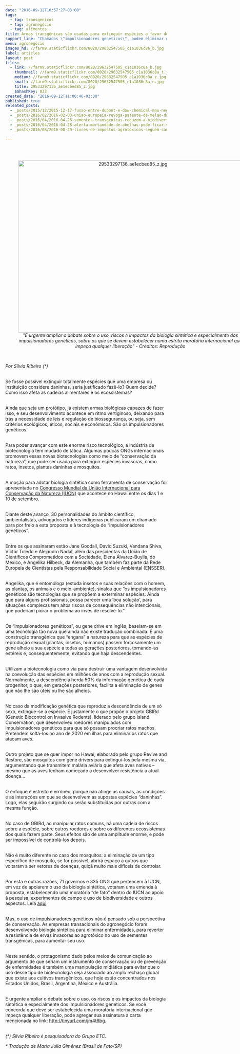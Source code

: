 ```yaml
---
date: "2016-09-12T10:57:27-03:00"
tags:
  - tag: transgenicos
  - tag: agronegócio
  - tag: alimentos
title: Armas transgênicas são usadas para extinguir espécies a favor do agronegócio
support_line: "Chamados \"impulsionadores genéticos\", podem eliminar gerações de ervas, ratos e insetos, afetando ecossistemas inteiros"
menu: agronegócio
images_hd: //farm9.staticflickr.com/8020/29632547505_c1a1036c8a_b.jpg
label: articles
layout: post
files:
  - link: //farm9.staticflickr.com/8020/29632547505_c1a1036c8a_b.jpg
    thumbnail: //farm9.staticflickr.com/8020/29632547505_c1a1036c8a_t.jpg
    medium: //farm9.staticflickr.com/8020/29632547505_c1a1036c8a_z.jpg
    small: //farm9.staticflickr.com/8020/29632547505_c1a1036c8a_n.jpg
    title: 29533297136_ae1ecbed85_z.jpg
    $$hashKey: 0J3
created_date: "2016-09-12T11:06:46-03:00"
published: true
releated_posts:
  - _posts/2015/12/2015-12-17-fusao-entre-dupont-e-dow-chemical-mau-negocio-para-as-pessoas-e-para-o-planeta.md
  - _posts/2016/02/2016-02-03-uniao-europeia-revoga-patente-de-melao-da-monsanto.md
  - _posts/2016/04/2016-04-26-sementes-transgenicas-reduzem-a-biodiversidade-aponta-estudo-da-unicamp.md
  - _posts/2016/04/2016-04-28-alerta-mortandade-de-abelhas-pode-ficar-sem-controle.md
  - _posts/2016/08/2016-08-29-livres-de-impostos-agrotoxicos-seguem-causando-cancer-malformacoes-e-mortes.md

---
```

<p>&nbsp;</p>

<div style="text-align:center">
<figure class="image" style="display:inline-block"><img alt="29533297136_ae1ecbed85_z.jpg" height="535" src="//farm9.staticflickr.com/8020/29632547505_c1a1036c8a_b.jpg" width="700" />
<figcaption><em>&quot;&Eacute; urgente ampliar o debate sobre o uso, riscos e impactos da biologia sint&eacute;tica e especialmente dos impulsionadores gen&eacute;ticos, sobre os que se devem estabelecer numa estrita morat&oacute;ria internacional que impe&ccedil;a qualquer libera&ccedil;&atilde;o&quot; - Cr&eacute;ditos: Reprodu&ccedil;&atilde;o</em></figcaption>
</figure>
</div>

<p><br />
<em>Por Silvia Ribeiro (*)</em></p>

<p><br />
Se fosse poss&iacute;vel extinguir totalmente esp&eacute;cies que uma empresa ou institui&ccedil;&atilde;o considere daninhas, seria justificado faz&ecirc;-lo? Quem decide? Como isso afeta as cadeias alimentares e os ecossistemas?</p>

<p><br />
Ainda que seja um prot&oacute;tipo, j&aacute; existem armas biol&oacute;gicas capazes de fazer isso, e seu desenvolvimento acontece em ritmo vertiginoso, deixando para tr&aacute;s a necessidade de leis e regula&ccedil;&atilde;o de biosseguran&ccedil;a, ou seja, sem crit&eacute;rios ecol&oacute;gicos, &eacute;ticos, sociais e econ&ocirc;micos. S&atilde;o os impulsionadores gen&eacute;ticos.</p>

<p><br />
Para poder avan&ccedil;ar com este enorme risco tecnol&oacute;gico, a ind&uacute;stria de biotecnologia tem mudado de t&aacute;tica. Algumas poucas ONGs internacionais promovem essas novas biotecnologias como meio de &ldquo;conserva&ccedil;&atilde;o da natureza&rdquo;, que pode ser usada para extinguir esp&eacute;cies invasoras, como ratos, insetos, plantas daninhas e mosquitos.</p>

<p><br />
A mo&ccedil;&atilde;o para adotar biologia sint&eacute;tica como ferramenta de conserva&ccedil;&atilde;o foi apresentada no <a href="http://www.synbiowatch.org/gene-drives-iucn-pr">Congresso Mundial da Uni&atilde;o Internacional para Conserva&ccedil;&atilde;o da Natureza (IUCN)</a> que acontece no Hawa&iacute; entre os dias 1 e 10 de setembro.</p>

<p><br />
Diante deste avan&ccedil;o, 30 personalidades do &acirc;mbito cient&iacute;fico, ambientalistas, advogados e l&iacute;deres ind&iacute;genas publicaram um chamado para por freio a esta proposta e &agrave; tecnologia de &ldquo;impulsionadores gen&eacute;ticos&rdquo;.</p>

<p><br />
Entre os que assinaram est&atilde;o Jane Goodall, David Suzuki, Vandana Shiva, V&iacute;ctor Toledo e Alejandro Nadal, al&eacute;m das presidentas da Uni&atilde;o de Cient&iacute;ficos Comprometidos com a Sociedade, Elena &Aacute;lvarez-Buylla, do M&eacute;xico, e Angelika Hilbeck, da Alemanha, que tamb&eacute;m faz parte da Rede Europeia de Cientistas pela Responsabilidade Social e Ambiental (ENSSER).</p>

<p><br />
Angelika, que &eacute; entom&oacute;loga (estuda insetos e suas rela&ccedil;&otilde;es com o homem, as plantas, os animais e o meio-ambiente), sinalou que &ldquo;os impulsionadores gen&eacute;ticos s&atilde;o tecnologias que se prop&otilde;em a exterminar esp&eacute;cies. Ainda que para alguns profissionais, possa parecer uma &lsquo;boa solu&ccedil;&atilde;o&rsquo;, para situa&ccedil;&otilde;es complexas tem altos riscos de consequ&ecirc;ncias n&atilde;o intencionais, que poderiam piorar o problema ao inv&eacute;s de resolv&ecirc;-lo.&rdquo;</p>

<p><br />
Os &ldquo;impulsionadores gen&eacute;ticos&rdquo;, ou gene drive em ingl&ecirc;s, baseiam-se em uma tecnologia t&atilde;o nova que ainda n&atilde;o existe tradu&ccedil;&atilde;o combinada. &Eacute; uma constru&ccedil;&atilde;o transg&ecirc;nica que &ldquo;engana&rdquo; a natureza para que as esp&eacute;cies de reprodu&ccedil;&atilde;o sexual (plantas, insetos, humanos) passem for&ccedil;osamente um gene alheio a sua esp&eacute;cie a todas as gera&ccedil;&otilde;es posteriores, tornando-as est&eacute;reis e, consequentemente, evitando que haja descendentes.</p>

<p><br />
Utilizam a biotecnologia como via para destruir uma vantagem desenvolvida na coevolu&ccedil;&atilde;o das esp&eacute;cies em milh&otilde;es de anos com a reprodu&ccedil;&atilde;o sexual. Normalmente, a descend&ecirc;ncia herda 50% da informa&ccedil;&atilde;o gen&eacute;tica de cada progenitor, o que, em gera&ccedil;&otilde;es posteriores, facilita a elimina&ccedil;&atilde;o de genes que n&atilde;o lhe s&atilde;o &uacute;teis ou lhe s&atilde;o alheios.</p>

<p><br />
No caso da modifica&ccedil;&atilde;o gen&eacute;tica que reproduz a descend&ecirc;ncia de um s&oacute; sexo, extingue-se a esp&eacute;cie. &Eacute; justamente o que prop&otilde;e o projeto GBIRd (Genetic Biocontrol on Invasive Rodents), liderado pelo grupo Island Conservation, que desenvolveu roedores manipulados com impulsionadores gen&eacute;ticos para que s&oacute; possam procriar ratos machos. Pretendem solt&aacute;-los no ano de 2020 em ilhas para eliminar os ratos que atacam aves.</p>

<p><br />
Outro projeto que se quer impor no Hawai, elaborado pelo grupo Revive and Restore, s&atilde;o mosquitos com gene drivers para extingui-los pela mesma via, argumentando que transmitem mal&aacute;ria avi&aacute;ria que afeta aves nativas &ndash; mesmo que as aves tenham come&ccedil;ado a desenvolver resist&ecirc;ncia a atual doen&ccedil;a&hellip;</p>

<p><br />
O enfoque &eacute; estreito e err&ocirc;neo, porque n&atilde;o atinge as causas, as condi&ccedil;&otilde;es e as intera&ccedil;&otilde;es em que se desenvolvem as supostas esp&eacute;cies &ldquo;daninhas&rdquo;. Logo, elas seguir&atilde;o surgindo ou ser&atilde;o substitu&iacute;das por outras com a mesma fun&ccedil;&atilde;o.</p>

<p><br />
No caso de GBIRd, ao manipular ratos comuns, h&aacute; uma cadeia de riscos sobre a esp&eacute;cie, sobre outros roedores e sobre os diferentes ecossistemas dos quais fazem parte. Seus efeitos s&atilde;o de uma amplitude enorme, e pode ser imposs&iacute;vel de control&aacute;-los depois.</p>

<p><br />
N&atilde;o &eacute; muito diferente no caso dos mosquitos: a elimina&ccedil;&atilde;o de um tipo espec&iacute;fico de mosquito, se for poss&iacute;vel, abrir&aacute; espa&ccedil;o a outros que voltaram a ser vetores de doen&ccedil;as, qui&ccedil;&aacute; muito mais dif&iacute;ceis de controlar.</p>

<p><br />
Por esta e outras raz&otilde;es, 71 governos e 335 ONG que pertencem &agrave; IUCN, em vez de apoiarem o uso da biologia sint&eacute;tica, votaram uma emenda &agrave; proposta, estabelecendo uma morat&oacute;ria &ldquo;de fato&rdquo; dentro do IUCN ao apoio &agrave; pesquisa, experimentos de campo e uso de biodiversidade e outros aspectos. Leia <a href="http://etcgroup.org/content/30-environmental-leaders-say-no-gene-drives-conservation">aqui</a>.</p>

<p><br />
Mas, o uso de impulsionadores gen&eacute;ticos n&atilde;o &eacute; pensado sob a perspectiva de conserva&ccedil;&atilde;o. As empresas transacionais do agroneg&oacute;cio foram desenvolvendo biologia sint&eacute;tica para eliminar enfermidades, para reverter a resist&ecirc;ncia de ervas invasoras ao agrot&oacute;xico no uso de sementes transg&ecirc;nicas, para aumentar seu uso.</p>

<p><br />
Neste sentido, o protagonismo dado pelos meios de comunica&ccedil;&atilde;o ao argumento de que seriam um instrumento de conserva&ccedil;&atilde;o ou de preven&ccedil;&atilde;o de enfermidades &eacute; tamb&eacute;m uma manipula&ccedil;&atilde;o midi&aacute;tica para evitar que o uso desse tipo de biotecnologia seja associado ao amplo recha&ccedil;o global que existe aos cultivos transg&ecirc;nicos, que hoje est&atilde;o concentrados nos Estados Unidos, Brasil, Argentina, M&eacute;xico e Austr&aacute;lia.</p>

<p><br />
&Eacute; urgente ampliar o debate sobre o uso, os riscos e os impactos da biologia sint&eacute;tica e especialmente dos impulsionadores gen&eacute;ticos. Se voc&ecirc; concorda que deve ser estabelecida uma morat&oacute;ria internacional que impe&ccedil;a qualquer libera&ccedil;&atilde;o, pode agregar sua assinatura &agrave; carta mencionada no link: <a href="http://tinyurl.com/jm4t6bg">http://tinyurl.com/jm4t6bg</a>.</p>

<p><br />
<em>(*) Silvia Ribeiro &eacute; pesquisadora do Grupo ETC.</em></p>

<p><em>* Tradu&ccedil;&atilde;o de Mar&iacute;a Julia Gim&eacute;nez (Brasil de Fato/SP)</em></p>
